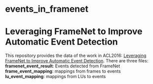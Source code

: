 # events_in_framenet
Leveraging FrameNet to Improve Automatic Event Detection
============================================

This repository provides the data of the work in ACL2016: [Leveraging FrameNet to Improve Automatic Event Detection](https://www.aclweb.org/anthology/P16-1201).
There are three files:
**framenet_event_result**: Events detected from FrameNet 
**frame_event_mapping**: mappings from frames to events 
**lu_event_mapping**: mappings from LUs to events 
